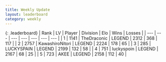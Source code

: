 ```yaml
---
title: Weekly Update
layout: leaderboard
category: weekly
---
```


{: .leaderboard}
| Rank | LV | Player | Division | Elo | Wins | Losses |
| --- | --- | --- | --- | --- | --- | --- |
| <span data-change="1">1</span> | 1141 | <span title="ID: 544310">TheDraconic</span> | LEGEND | <span data-change="180">2312</span> | <span data-change="138">368</span> | <span data-change="30">117</span> |
| <span data-change="-1">2</span> | 2757 | <span title="ID: 164871">KawashiroNitori</span> | LEGEND | <span data-change="21">2224</span> | <span data-change="42">178</span> | <span data-change="14">65</span> |
| <span data-change="1">3</span> | 285 | <span title="ID: 623829">LUCKYSPAIN</span> | LEGEND | <span data-change="94">2199</span> | <span data-change="46">132</span> | <span data-change="14">58</span> |
| <span data-change="1">4</span> | 751 | <span title="ID: 512212">luckyspoin</span> | LEGEND | <span data-change="65">2167</span> | <span data-change="16">68</span> | <span data-change="2">25</span> |
| <span data-change="-2">5</span> | 723 | <span title="ID: 455100">AKEE</span> | LEGEND | <span data-change="33">2158</span> | <span data-change="9">112</span> | <span data-change="2">40</span> |